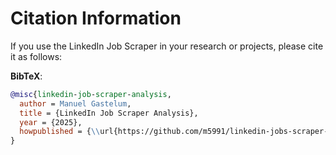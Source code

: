 # Citation Information

If you use the LinkedIn Job Scraper in your research or projects, please cite it as follows:

**BibTeX**:
```bibtex
@misc{linkedin-job-scraper-analysis,
  author = Manuel Gastelum,
  title = {LinkedIn Job Scraper Analysis},
  year = {2025},
  howpublished = {\\url{https://github.com/m5991/linkedin-jobs-scraper-analysis}},
}
```  
